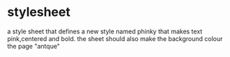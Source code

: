 # stylesheet
a style sheet that defines a new style named phinky that makes text pink,centered and bold.
the sheet should also make the background colour the page "antque"
